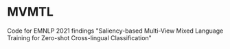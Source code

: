 # MVMTL
 Code for EMNLP 2021 findings "Saliency-based Multi-View Mixed Language Training for Zero-shot Cross-lingual Classification"
